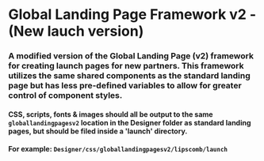 # Global Landing Page Framework v2 - (New lauch version)

### A modified version of the Global Landing Page (v2) framework for creating launch pages for new partners. This framework utilizes the same shared components as the standard landing page but has less pre-defined variables to allow for greater control of component styles.

#### CSS, scripts, fonts & images should all be output to the same `globallandingpagesv2` location in the Designer folder as standard landing pages, but should be filed inside a 'launch' directory.

#### For example: `Designer/css/globallandingpagesv2/lipscomb/launch`
